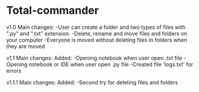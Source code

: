 # Total-commander
v1.0
Main changes:
-User can create a folder and two types of files with ".py" and ".txt" extension.
-Delete, rename and move files and folders on your computer
-Everyone is moved without deleting files in folders when they are moved

v1.1
Main changes:
Added:
-Opening notebook when user open .txt file
-Opening notebook or IDE when user open .py file
-Created file 'logs.txt' for errors

v1.1.1
Main changes:
Added:
-Second try for deleting files and folders